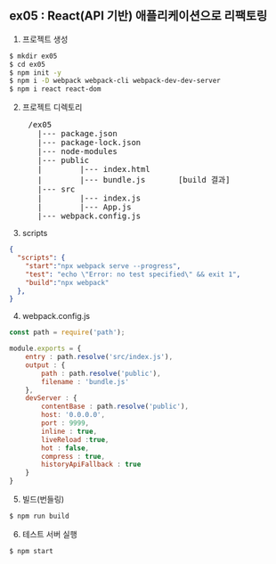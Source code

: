 ## ex05 : React(API 기반) 애플리케이션으로 리팩토링
1. 프로젝트 생성
```bash
$ mkdir ex05
$ cd ex05
$ npm init -y
$ npm i -D webpack webpack-cli webpack-dev-dev-server
$ npm i react react-dom
```

2. 프로젝트 디렉토리
<pre>
    /ex05
      |--- package.json
      |--- package-lock.json
      |--- node-modules
      |--- public
      |        |--- index.html
      |        |--- bundle.js       [build 결과]
      |--- src
      |        |--- index.js
      |        |--- App.js
      |--- webpack.config.js
</pre>

3. scripts
```json
{
  "scripts": {
    "start":"npx webpack serve --progress",
    "test": "echo \"Error: no test specified\" && exit 1",
    "build":"npx webpack"
  },
}
```

4. webpack.config.js
```javaScript
const path = require('path');

module.exports = {
    entry : path.resolve('src/index.js'),
    output : {
        path : path.resolve('public'),
        filename : 'bundle.js'
    },
    devServer : {
        contentBase : path.resolve('public'),
        host: '0.0.0.0',
        port : 9999,
        inline : true,
        liveReload :true,
        hot : false,
        compress : true,
        historyApiFallback : true
    }
}
```

5. 빌드(번들링)
```bash
$ npm run build
```

6. 테스트 서버 실행
```bash
$ npm start
```